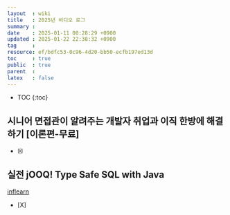 ```yaml
---
layout  : wiki
title   : 2025년 비디오 로그
summary : 
date    : 2025-01-11 00:28:29 +0900
updated : 2025-01-22 22:38:32 +0900
tag     : 
resource: ef/bdfc53-0c96-4d20-bb50-ecfb197ed13d
toc     : true
public  : true
parent  : 
latex   : false
---
```

* TOC
{:toc}

## 시니어 면접관이 알려주는 개발자 취업과 이직 한방에 해결하기 [이론편-무료]
* [X]

## 실전 jOOQ! Type Safe SQL with Java 
[inflearn](https://www.inflearn.com/course/%EC%8B%A4%EC%A0%84-jooq-%ED%83%80%EC%9E%85%EC%84%B8%EC%9D%B4%ED%94%84-%EC%BF%BC%EB%A6%AC)
* [X]

# 
